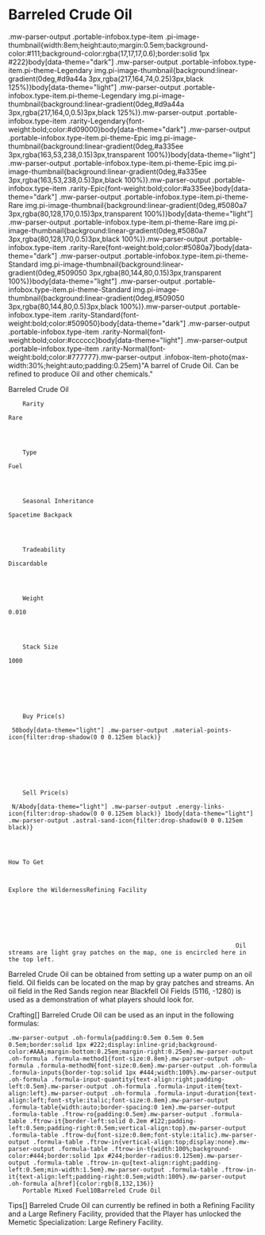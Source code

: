 # Barreled Crude Oil

.mw-parser-output .portable-infobox.type-item .pi-image-thumbnail{width:8em;height:auto;margin:0.5em;background-color:#111;background-color:rgba(17,17,17,0.6);border:solid 1px #222}body[data-theme="dark"] .mw-parser-output .portable-infobox.type-item.pi-theme-Legendary img.pi-image-thumbnail{background:linear-gradient(0deg,#d9a44a 3px,rgba(217,164,74,0.25)3px,black 125%)}body[data-theme="light"] .mw-parser-output .portable-infobox.type-item.pi-theme-Legendary img.pi-image-thumbnail{background:linear-gradient(0deg,#d9a44a 3px,rgba(217,164,0,0.5)3px,black 125%)}.mw-parser-output .portable-infobox.type-item .rarity-Legendary{font-weight:bold;color:#d09000}body[data-theme="dark"] .mw-parser-output .portable-infobox.type-item.pi-theme-Epic img.pi-image-thumbnail{background:linear-gradient(0deg,#a335ee 3px,rgba(163,53,238,0.15)3px,transparent 100%)}body[data-theme="light"] .mw-parser-output .portable-infobox.type-item.pi-theme-Epic img.pi-image-thumbnail{background:linear-gradient(0deg,#a335ee 3px,rgba(163,53,238,0.5)3px,black 100%)}.mw-parser-output .portable-infobox.type-item .rarity-Epic{font-weight:bold;color:#a335ee}body[data-theme="dark"] .mw-parser-output .portable-infobox.type-item.pi-theme-Rare img.pi-image-thumbnail{background:linear-gradient(0deg,#5080a7 3px,rgba(80,128,170,0.15)3px,transparent 100%)}body[data-theme="light"] .mw-parser-output .portable-infobox.type-item.pi-theme-Rare img.pi-image-thumbnail{background:linear-gradient(0deg,#5080a7 3px,rgba(80,128,170,0.5)3px,black 100%)}.mw-parser-output .portable-infobox.type-item .rarity-Rare{font-weight:bold;color:#5080a7}body[data-theme="dark"] .mw-parser-output .portable-infobox.type-item.pi-theme-Standard img.pi-image-thumbnail{background:linear-gradient(0deg,#509050 3px,rgba(80,144,80,0.15)3px,transparent 100%)}body[data-theme="light"] .mw-parser-output .portable-infobox.type-item.pi-theme-Standard img.pi-image-thumbnail{background:linear-gradient(0deg,#509050 3px,rgba(80,144,80,0.5)3px,black 100%)}.mw-parser-output .portable-infobox.type-item .rarity-Standard{font-weight:bold;color:#509050}body[data-theme="dark"] .mw-parser-output .portable-infobox.type-item .rarity-Normal{font-weight:bold;color:#cccccc}body[data-theme="light"] .mw-parser-output .portable-infobox.type-item .rarity-Normal{font-weight:bold;color:#777777}.mw-parser-output .infobox-item-photo{max-width:30%;height:auto;padding:0.25em}"A barrel of Crude Oil. Can be refined to produce Oil and other chemicals."

Barreled Crude Oil


	
		
		
	
	


	

	
		Rarity
	
	Rare



	
		Type
	
	Fuel



	
		Seasonal Inheritance
	
	Spacetime Backpack



	
		Tradeability
	
	Discardable



	
		Weight
	
	0.010



	
		Stack Size
	
	1000




	

	
		Buy Price(s)
	
	 50body[data-theme="light"] .mw-parser-output .material-points-icon{filter:drop-shadow(0 0 0.125em black)}




	

	
		Sell Price(s)
	
	 N/Abody[data-theme="light"] .mw-parser-output .energy-links-icon{filter:drop-shadow(0 0 0.125em black)} 1body[data-theme="light"] .mw-parser-output .astral-sand-icon{filter:drop-shadow(0 0 0.125em black)}




	How To Get


	
	Explore the WildernessRefining Facility







 	 	 	 		 			 		 		 		 			Oil streams are light gray patches on the map, one is encircled here in the top left. 		 	 
Barreled Crude Oil can be obtained from setting up a water pump on an oil field. Oil fields can be located on the map by gray patches and streams. An oil field in the Red Sands region near Blackfell Oil Fields (5116, -1280) is used as a demonstration of what players should look for. 

Crafting[]
Barreled Crude Oil can be used as an input in the following formulas:

	.mw-parser-output .oh-formula{padding:0.5em 0.5em 0.5em 0.5em;border:solid 1px #222;display:inline-grid;background-color:#AAA;margin-bottom:0.25em;margin-right:0.25em}.mw-parser-output .oh-formula .formula-method1{font-size:0.8em}.mw-parser-output .oh-formula .formula-methodN{font-size:0.6em}.mw-parser-output .oh-formula .formula-inputs{border-top:solid 1px #444;width:100%}.mw-parser-output .oh-formula .formula-input-quantity{text-align:right;padding-left:0.5em}.mw-parser-output .oh-formula .formula-input-item{text-align:left}.mw-parser-output .oh-formula .formula-input-duration{text-align:left;font-style:italic;font-size:0.8em}.mw-parser-output .formula-table{width:auto;border-spacing:0 1em}.mw-parser-output .formula-table .ftrow-ro{padding:0.5em}.mw-parser-output .formula-table .ftrow-it{border-left:solid 0.2em #122;padding-left:0.5em;padding-right:0.5em;vertical-align:top}.mw-parser-output .formula-table .ftrow-du{font-size:0.8em;font-style:italic}.mw-parser-output .formula-table .ftrow-in{vertical-align:top;display:none}.mw-parser-output .formula-table .ftrow-in-t{width:100%;background-color:#444;border:solid 1px #244;border-radius:0.125em}.mw-parser-output .formula-table .ftrow-in-qu{text-align:right;padding-left:0.5em;min-width:1.5em}.mw-parser-output .formula-table .ftrow-in-it{text-align:left;padding-right:0.5em;width:100%}.mw-parser-output .oh-formula a[href]{color:rgb(8,132,136)}
		Portable Mixed Fuel10Barreled Crude Oil
	
Tips[]
Barreled Crude Oil can currently be refined in both a Refining Facility and a Large Refinery Facility, provided that the Player has unlocked the Memetic Specialization: Large Refinery Facility.
